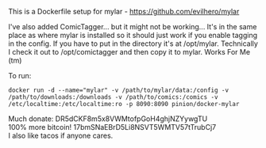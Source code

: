 This is a Dockerfile setup for mylar - https://github.com/evilhero/mylar  

I've also added ComicTagger... but it might not be working... 
It's in the same place as where mylar is installed so it should just work if you enable tagging in the config. If you have to put in the directory it's at /opt/mylar. Technically I check it out to /opt/comictagger and then copy it to mylar. Works For Me (tm)

To run:

```
docker run -d --name="mylar" -v /path/to/mylar/data:/config -v /path/to/downloads:/downloads -v /path/to/comics:/comics -v /etc/localtime:/etc/localtime:ro -p 8090:8090 pinion/docker-mylar
```

Much donate: DR5dCKF8m5x8VWMtofpGoH4ghjNZYywgTU  
100% more bitcoin! 17bmSNaEBrD5Li8NSVT5WMTV57tTrubCj7  
I also like tacos if anyone cares.
